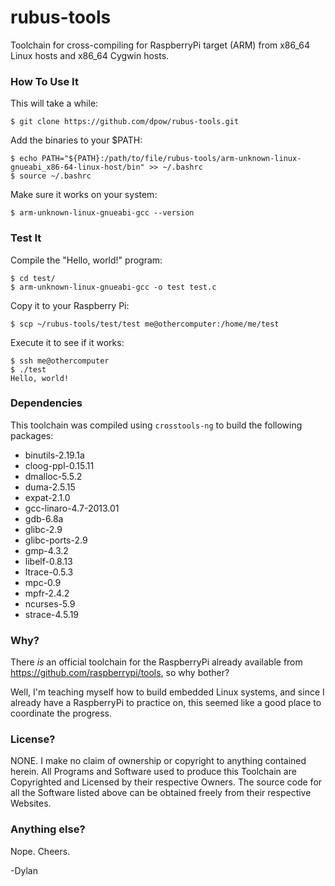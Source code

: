 rubus-tools
===========

Toolchain for cross-compiling for RaspberryPi target (ARM) from x86_64 Linux hosts and x86_64 Cygwin hosts.

### How To Use It

This will take a while:

    $ git clone https://github.com/dpow/rubus-tools.git
    
Add the binaries to your $PATH:
    
    $ echo PATH="${PATH}:/path/to/file/rubus-tools/arm-unknown-linux-gnueabi_x86-64-linux-host/bin" >> ~/.bashrc
    $ source ~/.bashrc

Make sure it works on your system:
    
    $ arm-unknown-linux-gnueabi-gcc --version

### Test It

Compile the "Hello, world!" program:

    $ cd test/
    $ arm-unknown-linux-gnueabi-gcc -o test test.c
    
Copy it to your Raspberry Pi:

    $ scp ~/rubus-tools/test/test me@othercomputer:/home/me/test

Execute it to see if it works:

    $ ssh me@othercomputer
    $ ./test
    Hello, world!
    
### Dependencies

This toolchain was compiled using `crosstools-ng` to build the following packages:
* binutils-2.19.1a
* cloog-ppl-0.15.11
* dmalloc-5.5.2
* duma-2.5.15
* expat-2.1.0
* gcc-linaro-4.7-2013.01
* gdb-6.8a
* glibc-2.9
* glibc-ports-2.9
* gmp-4.3.2
* libelf-0.8.13
* ltrace-0.5.3
* mpc-0.9
* mpfr-2.4.2
* ncurses-5.9
* strace-4.5.19

### Why?

There *is* an official toolchain for the RaspberryPi already available from https://github.com/raspberrypi/tools, so why bother?

Well, I'm teaching myself how to build embedded Linux systems, and since I already have a RaspberryPi to practice on, this seemed like a good place to coordinate the progress.

### License?

NONE. I make no claim of ownership or copyright to anything contained herein. All Programs and Software used to produce this Toolchain are Copyrighted and Licensed by their respective Owners. The source code for all the Software listed above can be obtained freely from their respective Websites.

### Anything else?

Nope. Cheers.

-Dylan
